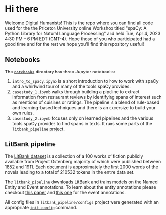 # Hi there


Welcome Digital Humanists! This is the repo where you can find
all code used for the the Priceton University online Workshop titled
"spaCy: A Python Library for Natural Language Processing" and held
Tue, Apr 4, 2023 4:30 PM – 6 PM EDT (GMT-4). Hope those of you who participated
had a good time and for the rest we hope you'll find this repository useful!

## Notebooks

The [`notebooks`](notebooks) directory has three Jupyter notebooks:

1. `intro_to_spacy.ipynb` is a short introduction to how to work with spaCy and a whirlwind tour of many of the tools spaCy provides.
2. `casestudy_1.ipynb` walks through building a pipeline to extract information from restaurant reviews by identifying spans of interest such as mentions of cuisines or ratings. The pipeline is a blend of rule-based and learning-based techniques and there is an excersize to build your own rules.
3. `casestudy_2.ipynb` focuses only on learned pipelines and the various tools spaCy provides to find spans in texts. It runs some parts of the `litbank_pipeline` project.


## LitBank pipeline

The [LitBank dataset](https://github.com/dbamman/litbank/) is a collection of a 100 works of fiction
publicly available from Project Gutenberg majority of which were published between 1852 and 1911.
Each document is approximately the first 2000 words of the novels leading to a total of 
210532 tokens in the entire data set.

The `litbank_pipeline` downloads LitBank and trains models on the Named Entity and Event
annotations. To learn about the entity annotations please checkout
[this paper](https://people.ischool.berkeley.edu/~dbamman/pubs/pdf/naacl2019_literary_entities.pdf) 
and [this one](https://aclanthology.org/P19-1353.pdf) for the event annotations.

All config files in `litbank_pipeline/configs` project were generated with an appropriate 
[`init config`](https://spacy.io/api/cli#init-config) command.
